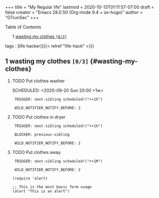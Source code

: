 +++
title = "My Regular life"
lastmod = 2020-10-13T01:11:57-07:00
draft = false
creator = "Emacs 28.0.50 (Org mode 9.4 + ox-hugo)"
author = "GTrunSec"
+++

<style>
  .ox-hugo-toc ul {
    list-style: none;
  }
</style>
<div class="ox-hugo-toc toc">
<div></div>

<div class="heading">Table of Contents</div>

- <span class="section-num">1</span> [wasting my clothes <code>[0/3]</code>](#wasting-my-clothes)

</div>
<!--endtoc-->

tags
: [life hacker]({{< relref "life-hack" >}})


## <span class="section-num">1</span> wasting my clothes <code>[0/3]</code> {#wasting-my-clothes}

<!--list-separator-->

1. <span class="org-todo todo TODO">TODO</span>  Put clothes washer

    <p><span class="timestamp-wrapper"><span class="timestamp-kwd">SCHEDULED:</span> <span class="timestamp">&lt;2020-09-20 Sun 20:00 +1w&gt;</span></span></p>

        TRIGGER: next-sibling scheduled!("++1h")

        WILD_NOTIFIER_NOTIFY_BEFORE: 2

<!--list-separator-->

2. <span class="org-todo todo TODO">TODO</span>  Put clothes in dryer

        TRIGGER: next-sibling scheduled!("++1h")

        BLOCKER: previous-sibling

        WILD_NOTIFIER_NOTIFY_BEFORE: 2

<!--list-separator-->

3. <span class="org-todo todo TODO">TODO</span>  Put clothes away

        TRIGGER: next-sibling scheduled!("++1M")

        WILD_NOTIFIER_NOTIFY_BEFORE: 2

    ```emacs-lisp
    (require 'alert)

    ;; This is the most basic form usage
    (alert "This is an alert")

    ```
